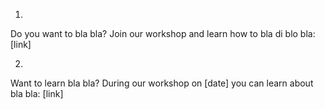 1.
Do you want to bla bla? Join our workshop and learn how to bla di blo bla: [link]

2.
Want to learn bla bla? During our workshop on [date] you can learn about bla bla: [link]

